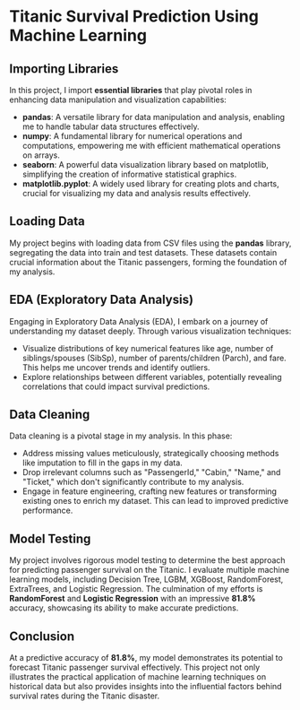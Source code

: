 # Titanic Survival Prediction Using Machine Learning
## Importing Libraries
In this project, I import **essential libraries** that play pivotal roles in enhancing data manipulation and visualization capabilities:
* **pandas**: A versatile library for data manipulation and analysis, enabling me to handle tabular data structures effectively.
* **numpy**: A fundamental library for numerical operations and computations, empowering me with efficient mathematical operations on arrays.
* **seaborn**: A powerful data visualization library based on matplotlib, simplifying the creation of informative statistical graphics.
* **matplotlib.pyplot**: A widely used library for creating plots and charts, crucial for visualizing my data and analysis results effectively.
## Loading Data
My project begins with loading data from CSV files using the **pandas** library, segregating the data into train and test datasets. These datasets contain crucial information about the Titanic passengers, forming the foundation of my analysis.
## EDA (Exploratory Data Analysis)
Engaging in Exploratory Data Analysis (EDA), I embark on a journey of understanding my dataset deeply. Through various visualization techniques:

* Visualize distributions of key numerical features like age, number of siblings/spouses (SibSp), number of parents/children (Parch), and fare. This helps me uncover trends and identify outliers.
* Explore relationships between different variables, potentially revealing correlations that could impact survival predictions.
## Data Cleaning
Data cleaning is a pivotal stage in my analysis. In this phase:

* Address missing values meticulously, strategically choosing methods like imputation to fill in the gaps in my data.
* Drop irrelevant columns such as "PassengerId," "Cabin," "Name," and "Ticket," which don't significantly contribute to my analysis.
* Engage in feature engineering, crafting new features or transforming existing ones to enrich my dataset. This can lead to improved predictive performance.
## Model Testing
My project involves rigorous model testing to determine the best approach for predicting passenger survival on the Titanic. I evaluate multiple machine learning models, including Decision Tree, LGBM, XGBoost, RandomForest, ExtraTrees, and Logistic Regression. The culmination of my efforts is **RandomForest** and **Logistic Regression** with an impressive **81.8%** accuracy, showcasing its ability to make accurate predictions.
## Conclusion
At a predictive accuracy of **81.8%**, my model demonstrates its potential to forecast Titanic passenger survival effectively. This project not only illustrates the practical application of machine learning techniques on historical data but also provides insights into the influential factors behind survival rates during the Titanic disaster.
